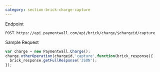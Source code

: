 ```yaml
---
category: section-brick-charge-capture
---
```


Endpoint
```
POST https://api.paymentwall.com/api/brick/charge/$chargeid/capture
```

Sample Request
```javascript
var charge = new Paymentwall.Charge();
charge.otherOperation(chargeid,'capture',function(brick_response){
  brick_response.getFullResponse('JSON');
});
```